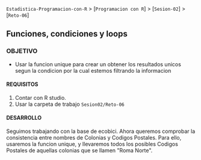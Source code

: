 `Estadistica-Programacion-con-R` > [`Programacion con R`] > [`Sesion-02`] > [`Reto-06`] 
## Funciones, condiciones y loops

### OBJETIVO
- Usar la funcion unique para crear un obtener los resultados unicos segun la condicion por la cual estemos filtrando la informacion

#### REQUISITOS
1. Contar con R studio.
1. Usar la carpeta de trabajo `Sesion02/Reto-06`

#### DESARROLLO
Seguimos trabajando con la base de ecobici. Ahora queremos comprobar la consistencia entre nombres de Colonias y Codigos Postales. Para ello, usaremos la funcion unique, y llevaremos todos los posibles Codigos Postales de aquellas colonias que se llamen "Roma Norte".
